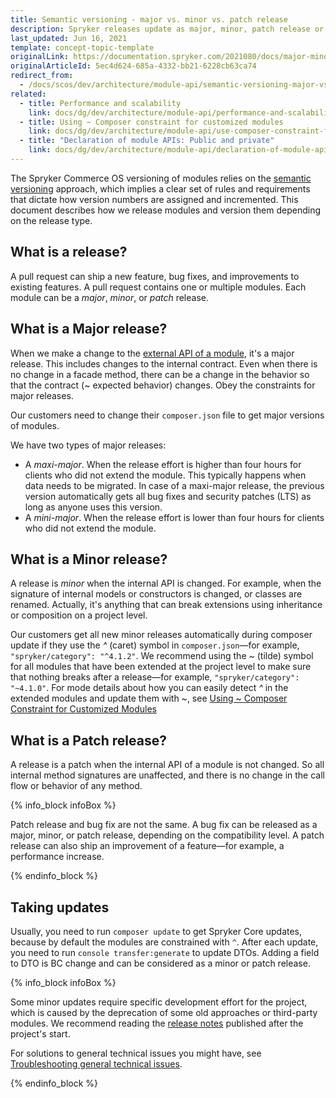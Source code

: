 ```yaml
---
title: Semantic versioning - major vs. minor vs. patch release
description: Spryker releases update as major, minor, patch release or a bugfix. Learn more about them in this document.
last_updated: Jun 16, 2021
template: concept-topic-template
originalLink: https://documentation.spryker.com/2021080/docs/major-minor-patch-release
originalArticleId: 5ec4d624-685a-4332-bb21-6228cb63ca74
redirect_from:
  - /docs/scos/dev/architecture/module-api/semantic-versioning-major-vs.-minor-vs.-patch-release.html
related:
  - title: Performance and scalability
    link: docs/dg/dev/architecture/module-api/performance-and-scalability.html
  - title: Using ~ Composer constraint for customized modules
    link: docs/dg/dev/architecture/module-api/use-composer-constraint-for-customized-modules.html
  - title: "Declaration of module APIs: Public and private"
    link: docs/dg/dev/architecture/module-api/declaration-of-module-apis-public-and-private.html
---
```


The Spryker Commerce OS versioning of modules relies on the [semantic versioning](https://semver.org/) approach, which implies a clear set of rules and requirements that dictate how version numbers are assigned and incremented. This document describes how we release modules and version them depending on the release type.

## What is a release?

A pull request can ship a new feature, bug fixes, and improvements to existing features. A pull request contains one or multiple modules. Each module can be a *major*, *minor*, or *patch* release.

## What is a Major release?

When we make a change to the [external API of a module](/docs/dg/dev/architecture/module-api/declaration-of-module-apis-public-and-private.html), it's a major release. This includes changes to the internal contract. Even when there is no change in a facade method, there can be a change in the behavior so that the contract (~ expected behavior) changes. Obey the constraints for major releases.

Our customers need to change their `composer.json` file to get major versions of modules.

We have two types of major releases:
* A _maxi-major_. When the release effort is higher than four hours for clients who did not extend the module. This typically happens when data needs to be migrated. In case of a maxi-major release, the previous version automatically gets all bug fixes and security patches (LTS) as long as anyone uses this version.
* A _mini-major_. When the release effort is lower than four hours for clients who did not extend the module.

## What is a Minor release?

A release is *minor* when the internal API is changed. For example, when the signature of internal models or constructors is changed, or classes are renamed. Actually, it's anything that can break extensions using inheritance or composition on a project level.

Our customers get all new minor releases automatically during composer update if they use the _^_ (caret) symbol in `composer.json`—for example, `"spryker/category": "^4.1.2"`. We recommend using the _~_ (tilde) symbol for all modules that have been extended at the project level to make sure that nothing breaks after a release—for example, `"spryker/category": "~4.1.0"`. For mode details about how you can easily detect _^_ in the extended modules and update them with _~_, see [Using ~ Composer Constraint for Customized Modules](/docs/dg/dev/architecture/module-api/use-composer-constraint-for-customized-modules.html)

## What is a Patch release?

A release is a patch when the internal API of a module is not changed. So all internal method signatures are unaffected, and there is no change in the call flow or behavior of any method.

{% info_block infoBox %}

Patch release and bug fix are not the same. A bug fix can be released as a major, minor, or patch release, depending on the compatibility level. A patch release can also ship an improvement of a feature—for example, a performance increase.

{% endinfo_block %}

## Taking updates

Usually, you need to run `composer update` to get Spryker Core updates, because by default the modules are constrained with `^`. After each update, you need to run `console transfer:generate` to update DTOs. Adding a field to DTO is BC change and can be considered as a minor or patch release.

{% info_block infoBox %}

Some minor updates require specific development effort for the project, which is caused by the deprecation of some old approaches or third-party modules. We recommend reading the [release notes](/docs/about/all/releases/product-and-code-releases.html) published after the project's start.

For solutions to general technical issues you might have, see [Troubleshooting general technical issues](/docs/dg/dev/troubleshooting/troubleshooting-general-technical-issues/troubleshooting-general-technical-issues.html).

{% endinfo_block %}
